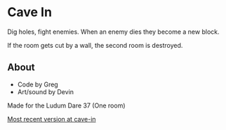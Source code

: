 Cave In
===

Dig holes, fight enemies. When an enemy dies they become a new block.

If the room gets cut by a wall, the second room is destroyed.

About
---
- Code by Greg
- Art/sound by Devin

Made for the Ludum Dare 37 (One room)

[Most recent version at cave-in](https://glitch.com/~cave-in)
